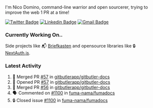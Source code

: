 
I'm Nico Domino, command-line warrior and open sourcerer, trying to improve the web 1 PR at a time!

[![Twitter Badge](https://img.shields.io/badge/-@ndom91-1ca0f1?style=flat-square&labelColor=1ca0f1&logo=twitter&logoColor=white&link=https://twitter.com/ndom91)](https://twitter.com/ndom91) [![Linkedin Badge](https://img.shields.io/badge/-ndom91-blue?style=flat-square&logo=Linkedin&logoColor=white&link=https://www.linkedin.com/in/ndom91/)](https://www.linkedin.com/in/ndom91/) [![Gmail Badge](https://img.shields.io/badge/-yo@ndo.dev-c14438?style=flat-square&logo=mail.ru&logoColor=white&link=mailto:yo@ndo.dev)](mailto:yo@ndo.dev)

### Currently Working On..

Side projects like 📬 [Briefkasten](https://briefkastenhq.com) and opensource libraries like 🔒 [NextAuth.js](https://github.com/nextauthjs/next-auth).

<!--START_SECTION_PROFILE_VIEWS:readme-info-->
<!--END_SECTION_PROFILE_VIEWS:readme-info-->

<!--START_SECTION_DAILY_COMMIT:readme-info-->
<!--END_SECTION_DAILY_COMMIT:readme-info-->

<!--START_SECTION_WEEKLY_COMMIT:readme-info-->
<!--END_SECTION_WEEKLY_COMMIT:readme-info-->

### Latest Activity

<!--START_SECTION:activity-->
1. 🎉 Merged PR [#57](https://github.com/gitbutlerapp/gitbutler-docs/pull/57) in [gitbutlerapp/gitbutler-docs](https://github.com/gitbutlerapp/gitbutler-docs)
2. 💪 Opened PR [#57](https://github.com/gitbutlerapp/gitbutler-docs/pull/57) in [gitbutlerapp/gitbutler-docs](https://github.com/gitbutlerapp/gitbutler-docs)
3. 🎉 Merged PR [#56](https://github.com/gitbutlerapp/gitbutler-docs/pull/56) in [gitbutlerapp/gitbutler-docs](https://github.com/gitbutlerapp/gitbutler-docs)
4. 🗣 Commented on [#1100](https://github.com/fuma-nama/fumadocs/issues/1100#issuecomment-2504076114) in [fuma-nama/fumadocs](https://github.com/fuma-nama/fumadocs)
5. 🔒 Closed issue [#1100](https://github.com/fuma-nama/fumadocs/issues/1100) in [fuma-nama/fumadocs](https://github.com/fuma-nama/fumadocs)
<!--END_SECTION:activity-->
